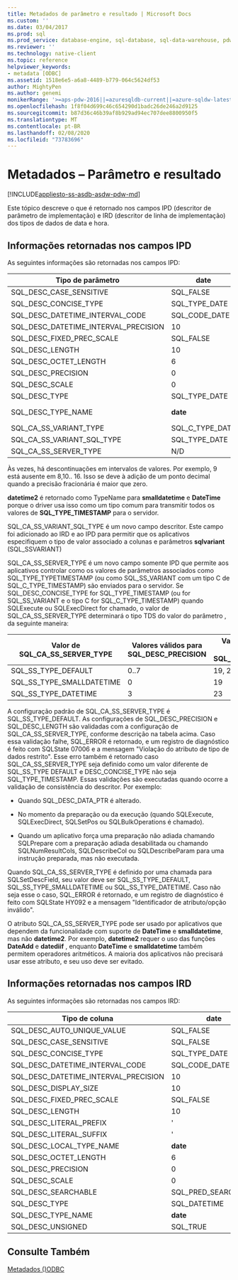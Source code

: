 ```yaml
---
title: Metadados de parâmetro e resultado | Microsoft Docs
ms.custom: ''
ms.date: 03/04/2017
ms.prod: sql
ms.prod_service: database-engine, sql-database, sql-data-warehouse, pdw
ms.reviewer: ''
ms.technology: native-client
ms.topic: reference
helpviewer_keywords:
- metadata [ODBC]
ms.assetid: 1518e6e5-a6a8-4489-b779-064c5624df53
author: MightyPen
ms.author: genemi
monikerRange: '>=aps-pdw-2016||=azuresqldb-current||=azure-sqldw-latest||>=sql-server-2016||=sqlallproducts-allversions||>=sql-server-linux-2017||=azuresqldb-mi-current'
ms.openlocfilehash: 1f8f04d699c46c654290d1badc26de246a2d9125
ms.sourcegitcommit: b87d36c46b39af8b929ad94ec707dee8800950f5
ms.translationtype: MT
ms.contentlocale: pt-BR
ms.lasthandoff: 02/08/2020
ms.locfileid: "73783696"
---
```

# <a name="metadata---parameter-and-result"></a>Metadados – Parâmetro e resultado
[!INCLUDE[appliesto-ss-asdb-asdw-pdw-md](../../includes/appliesto-ss-asdb-asdw-pdw-md.md)]

  Este tópico descreve o que é retornado nos campos IPD (descritor de parâmetro de implementação) e IRD (descritor de linha de implementação) dos tipos de dados de data e hora.  
  
## <a name="information-returned-in-ipd-fields"></a>Informações retornadas nos campos IPD  
 As seguintes informações são retornadas nos campos IPD:  
  
|Tipo de parâmetro|date|time|smalldatetime|DATETIME|datetime2|datetimeoffset|  
|--------------------|----------|----------|-------------------|--------------|---------------|--------------------|  
|SQL_DESC_CASE_SENSITIVE|SQL_FALSE|SQL_FALSE|SQL_FALSE|SQL_FALSE|SQL_FALSE|SQL_FALSE|  
|SQL_DESC_CONCISE_TYPE|SQL_TYPE_DATE|SQL_SS_TIME2|SQL_TYPE_TIMESTAMP|SQL_TYPE_TIMESTAMP|SQL_TYPE_TIMESTAMP|SQL_SS_TIMESTAMPOFFSET|  
|SQL_DESC_DATETIME_INTERVAL_CODE|SQL_CODE_DATE|0|SQL_CODE_TIMESTAMP|SQL_CODE_TIMESTAMP|SQL_CODE_TIMESTAMP|0|  
|SQL_DESC_DATETIME_INTERVAL_PRECISION|10|8, 10.. 16|16|23|19, 21..27|26, 28..34|  
|SQL_DESC_FIXED_PREC_SCALE|SQL_FALSE|SQL_FALSE|SQL_FALSE|SQL_FALSE|SQL_FALSE|SQL_FALSE|  
|SQL_DESC_LENGTH|10|8, 10.. 16|16|23|19, 21..27|26, 28..34|  
|SQL_DESC_OCTET_LENGTH|6|12|4|8|16|20|  
|SQL_DESC_PRECISION|0|0..7|0|3|0..7|0..7|  
|SQL_DESC_SCALE|0|0..7|0|3|0..7|0..7|  
|SQL_DESC_TYPE|SQL_TYPE_DATE|SQL_SS_TYPE_TIME2|SQL_DATETIME|SQL_DATETIME|SQL_DATETIME|SQL_SS_TIMESTAMPOFFSET|  
|SQL_DESC_TYPE_NAME|**date**|**time**|**smalldatetime** em IRD, **datetime2** em IPD|**DateTime** em IRD, **datetime2** em IPD|**datetime2**|datetimeoffset|  
|SQL_CA_SS_VARIANT_TYPE|SQL_C_TYPE_DATE|SQL_C_TYPE_BINARY|SQL_C_TYPE_TIMESTAMP|SQL_C_TYPE_TIMESTAMP|SQL_C_TYPE_TIMESTAMP|SQL_C_TYPE_BINARY|  
|SQL_CA_SS_VARIANT_SQL_TYPE|SQL_TYPE_DATE|SQL_SS_TIME2|SQL_TYPE_TIMESTAMP|SQL_TYPE_TIMESTAMP|SQL_TYPE_TIMESTAMP|SQL_SS_TIMESTAMPOFFSET|  
|SQL_CA_SS_SERVER_TYPE|N/D|N/D|SQL_SS_TYPE_SMALLDATETIME|SQL_SS_TYPE_DATETIME|SQL_SS_TYPE_DEFAULT|N/D|  
  
 Às vezes, há descontinuações em intervalos de valores. Por exemplo, 9 está ausente em 8,10.. 16. Isso se deve à adição de um ponto decimal quando a precisão fracionária é maior que zero.  
  
 **datetime2** é retornado como TypeName para **smalldatetime** e **DateTime** porque o driver usa isso como um tipo comum para transmitir todos os valores de **SQL_TYPE_TIMESTAMP** para o servidor.  
  
 SQL_CA_SS_VARIANT_SQL_TYPE é um novo campo descritor. Este campo foi adicionado ao IRD e ao IPD para permitir que os aplicativos especifiquem o tipo de valor associado a colunas e parâmetros **sqlvariant** (SQL_SSVARIANT)  
  
 SQL_CA_SS_SERVER_TYPE é um novo campo somente IPD que permite aos aplicativos controlar como os valores de parâmetros associados como SQL_TYPE_TYPETIMESTAMP (ou como SQL_SS_VARIANT com um tipo C de SQL_C_TYPE_TIMESTAMP) são enviados para o servidor. Se SQL_DESC_CONCISE_TYPE for SQL_TYPE_TIMESTAMP (ou for SQL_SS_VARIANT e o tipo C for SQL_C_TYPE_TIMESTAMP) quando SQLExecute ou SQLExecDirect for chamado, o valor de SQL_CA_SS_SERVER_TYPE determinará o tipo TDS do valor do parâmetro , da seguinte maneira:  
  
|Valor de SQL_CA_SS_SERVER_TYPE|Valores válidos para SQL_DESC_PRECISION|Valores válidos para SQL_DESC_LENGTH|Tipo de TDS|  
|----------------------------------------|-------------------------------------------|----------------------------------------|--------------|  
|SQL_SS_TYPE_DEFAULT|0..7|19, 21..27|**datetime2**|  
|SQL_SS_TYPE_SMALLDATETIME|0|19|**smalldatetime**|  
|SQL_SS_TYPE_DATETIME|3|23|**datetime**|  
  
 A configuração padrão de SQL_CA_SS_SERVER_TYPE é SQL_SS_TYPE_DEFAULT. As configurações de SQL_DESC_PRECISION e SQL_DESC_LENGTH são validadas com a configuração de SQL_CA_SS_SERVER_TYPE, conforme descrição na tabela acima. Caso essa validação falhe, SQL_ERROR é retornado, e um registro de diagnóstico é feito com SQLState 07006 e a mensagem "Violação do atributo de tipo de dados restrito". Esse erro também é retornado caso SQL_CA_SS_SERVER_TYPE seja definido como um valor diferente de SQL_SS_TYPE DEFAULT e DESC_CONCISE_TYPE não seja SQL_TYPE_TIMESTAMP. Essas validações são executadas quando ocorre a validação de consistência do descritor. Por exemplo:  
  
-   Quando SQL_DESC_DATA_PTR é alterado.  
  
-   No momento da preparação ou da execução (quando SQLExecute, SQLExecDirect, SQLSetPos ou SQLBulkOperations é chamado).  
  
-   Quando um aplicativo força uma preparação não adiada chamando SQLPrepare com a preparação adiada desabilitada ou chamando SQLNumResultCols, SQLDescribeCol ou SQLDescribeParam para uma instrução preparada, mas não executada.  
  
 Quando SQL_CA_SS_SERVER_TYPE é definido por uma chamada para SQLSetDescField, seu valor deve ser SQL_SS_TYPE_DEFAULT, SQL_SS_TYPE_SMALLDATETIME ou SQL_SS_TYPE_DATETIME. Caso não seja esse o caso, SQL_ERROR é retornado, e um registro de diagnóstico é feito com SQLState HY092 e a mensagem "Identificador de atributo/opção inválido".  
  
 O atributo SQL_CA_SS_SERVER_TYPE pode ser usado por aplicativos que dependem da funcionalidade com suporte de **DateTime** e **smalldatetime**, mas não **datetime2**. Por exemplo, **datetime2** requer o uso das funções **DateAdd** e **datediif** , enquanto **DateTime** e **smalldatetime** também permitem operadores aritméticos. A maioria dos aplicativos não precisará usar esse atributo, e seu uso deve ser evitado.  
  
## <a name="information-returned-in-ird-fields"></a>Informações retornadas nos campos IRD  
 As seguintes informações são retornadas nos campos IRD:  
  
|Tipo de coluna|date|time|smalldatetime|DATETIME|datetime2|datetimeoffset|  
|-----------------|----------|----------|-------------------|--------------|---------------|--------------------|  
|SQL_DESC_AUTO_UNIQUE_VALUE|SQL_FALSE|SQL_FALSE|SQL_FALSE|SQL_FALSE|SQL_FALSE|SQL_FALSE|  
|SQL_DESC_CASE_SENSITIVE|SQL_FALSE|SQL_FALSE|SQL_FALSE|SQL_FALSE|SQL_FALSE|SQL_FALSE|  
|SQL_DESC_CONCISE_TYPE|SQL_TYPE_DATE|SQL_SS_TIME2|SQL_TYPE_TIMESTAMP|SQL_TYPE_TIMESTAMP|SQL_TYPE_TIMESTAMP|SQL_SS_TIMESTAMPOFFSET|  
|SQL_DESC_DATETIME_INTERVAL_CODE|SQL_CODE_DATE|0|SQL_CODE_TIMESTAMP|SQL_CODE_TIMESTAMP|SQL_CODE_TIMESTAMP|0|  
|SQL_DESC_DATETIME_INTERVAL_PRECISION|10|8, 10.. 16|16|23|19, 21..27|26, 28..34|  
|SQL_DESC_DISPLAY_SIZE|10|8, 10.. 16|16|23|19, 21..27|26, 28..34|  
|SQL_DESC_FIXED_PREC_SCALE|SQL_FALSE|SQL_FALSE|SQL_FALSE|SQL_FALSE|SQL_FALSE|SQL_FALSE|  
|SQL_DESC_LENGTH|10|8, 10.. 16|16|2|19, 21..27|26, 28..34|  
|SQL_DESC_LITERAL_PREFIX|'|'|'|'|'|'|  
|SQL_DESC_LITERAL_SUFFIX|'|'|'|'|'|'|  
|SQL_DESC_LOCAL_TYPE_NAME|**date**|**time**|**smalldatetime**|**datetime**|**datetime2**|datetimeoffset|  
|SQL_DESC_OCTET_LENGTH|6|12|4|8|16|20|  
|SQL_DESC_PRECISION|0|0..7|0|3|0..7|0..7|  
|SQL_DESC_SCALE|0|0..7|0|3|0..7|0..7|  
|SQL_DESC_SEARCHABLE|SQL_PRED_SEARCHABLE|SQL_PRED_SEARCHABLE|SQL_PRED_SEARCHABLE|SQL_PRED_SEARCHABLE|SQL_PRED_SEARCHABLE|SQL_PRED_SEARCHABLE|  
|SQL_DESC_TYPE|SQL_DATETIME|SQL_SS_TIME2|SQL_DATETIME|SQL_DATETIME|SQL_DATETIME|SQL_SS_TIMESTAMPOFFSET|  
|SQL_DESC_TYPE_NAME|**date**|**time**|**smalldatetime**|**datetime**|**datetime2**|datetimeoffset|  
|SQL_DESC_UNSIGNED|SQL_TRUE|SQL_TRUE|SQL_TRUE|SQL_TRUE|SQL_TRUE|SQL_TRUE|  
  
## <a name="see-also"></a>Consulte Também  
 [Metadados &#40;&#41;ODBC](https://msdn.microsoft.com/library/99133efc-b1f2-46e9-8203-d90c324a8e4c)  
  
  
